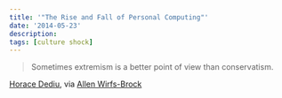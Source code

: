 ```yaml
---
title: '"The Rise and Fall of Personal Computing"'
date: '2014-05-23'
description:
tags: [culture shock]
---
```


> Sometimes extremism is a better point of view than conservatism.

[Horace Dediu](http://www.asymco.com/2012/01/17/the-rise-and-fall-of-personal-computing/), via [Allen Wirfs-Brock](http://www.wirfs-brock.com/allen/posts/490)
